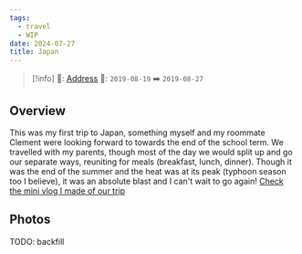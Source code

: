 ```yaml
---
tags:
  - travel
  - WIP
date: 2024-07-27
title: Japan
---
```



> [!info]
>📌: [Address]()
>📅: `2019-08-19` ➡️ `2019-08-27`

## Overview

This was my first trip to Japan, something myself and my roommate Clement were looking forward to towards the end of the school term. We travelled with my parents, though most of the day we would split up and go our separate ways, reuniting for meals (breakfast, lunch, dinner). Though it was the end of the summer and the heat was at its peak (typhoon season too I believe), it was an absolute blast and I can't wait to go again! [Check the mini vlog I made of our trip](https://www.youtube.com/watch?v=_tswi3rt5y0)

## Photos

TODO: backfill


